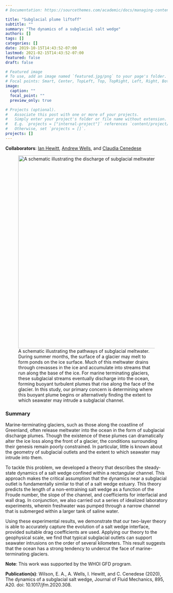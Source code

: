```yaml
---
# Documentation: https://sourcethemes.com/academic/docs/managing-content/

title: "Subglacial plume liftoff"
subtitle: ""
summary: "The dynamics of a subglacial salt wedge"
authors: []
tags: []
categories: []
date: 2019-10-15T14:43:52-07:00
lastmod: 2021-02-15T14:43:52-07:00
featured: false
draft: false

# Featured image
# To use, add an image named `featured.jpg/png` to your page's folder.
# Focal points: Smart, Center, TopLeft, Top, TopRight, Left, Right, BottomLeft, Bottom, BottomRight.
image:
  caption: ""
  focal_point: ""
  preview_only: true

# Projects (optional).
#   Associate this post with one or more of your projects.
#   Simply enter your project's folder or file name without extension.
#   E.g. `projects = ["internal-project"]` references `content/project/deep-learning/index.md`.
#   Otherwise, set `projects = []`.
projects: []
---
```


**Collaborators**: [Ian Hewitt](https://people.maths.ox.ac.uk/hewitt/), [Andrew Wells](https://www2.physics.ox.ac.uk/contacts/people/wellsa), and [Claudia Cenedese](https://www2.whoi.edu/staff/ccenedese/)

<figure>
<img src="/img/subglacial_salt_wedge.jpg" width="600" height="600" align="middle" alt="A schematic illustrating the discharge of subglacial meltwater into the ocean.">
<figcaption>A schematic illustrating the pathways of subglacial meltwater. During summer months, the surface of a glacier may melt to form ponds on the ice surface. Much of this meltwater drains through crevasses in the ice and accumulate into streams that run along the base of the ice. For marine terminating glaciers, these subglacial streams eventually discharge into the ocean, forming buoyant turbulent plumes that rise along the face of the glacier. In this study, our primary concern is determining where this buoyant plume begins or alternatively finding the extent to which seawater may intrude a subglacial channel. </figcaption>
</figure>


### Summary

Marine-terminating glaciers, such as those along the coastline of Greenland, often release meltwater into the ocean in the form of subglacial discharge plumes. Though the existence of these plumes can dramatically alter the ice loss along the front of a glacier, the conditions surrounding their genesis remain poorly constrained. In particular, little is known about the geometry of subglacial outlets and the extent to which seawater may intrude into them. 

To tackle this problem, we developed a theory that describes the steady-state dynamics of a salt wedge confined within a rectangular channel. This approach makes the critical assumption that the dynamics near a subglacial outlet is fundamentally similar to that of a salt wedge estuary. This theory predicts the length of a non-entraining salt wedge as a function of the Froude number, the slope of the channel, and coefficients for interfacial and wall drag. In conjunction, we also carried out a series of idealized laboratory experiments, wherein freshwater was pumped through a narrow channel that is submerged within a larger tank of saline water. 

Using these experimental results, we demonstrate that our two-layer theory is able to accurately capture the evolution of a salt wedge interface, provided suitable drag coefficients are used. Applying our theory to the geophysical scale, we find that typical subglacial outlets can support seawater intrusions on the order of several kilometers. This result suggests that the ocean has a strong tendency to undercut the face of marine-terminating glaciers.

**Note**: This work was supported by the WHOI GFD program.

**Publication(s)**: Wilson, E. A., A. Wells, I. Hewitt, and C. Cenedese (2020), The dynamics of a subglacial salt wedge, Journal of Fluid Mechanics, 895, A20. doi: 10.1017/jfm.2020.308.




